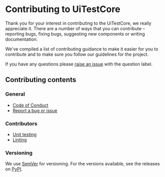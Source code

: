 # Contributing to UiTestCore

Thank you for your interest in contributing to the UiTestCore, we really appreciate it. There are a number
of ways that you can contribute – reporting bugs, fixing bugs, suggesting new components or writing documentation.

We've compiled a list of contributing guidance to make it easier for you to contribute and to make sure you follow our guidelines for the project.

If you have any questions please [raise an issue](https://github.com/nhsuk/ui-test-core/labels/question) with the question label.

## Contributing contents

### General
- [Code of Conduct](./CODE_OF_CONDUCT.md)
- [Report a bug or issue](https://github.com/nhsuk/ui-test-core/issues)

### Contributors
- [Unit testing](docs/contributing/unittesting.md)
- [Linting](docs/contributing/linting.md)

### Versioning

We use [SemVer](http://semver.org/) for versioning. For the versions available, see the releases on [PyPI](https://pypi.org/project/uitestcore/). 
